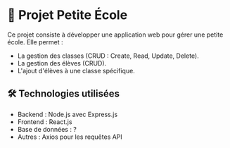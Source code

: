 # 🏫 Projet Petite École
Ce projet consiste à développer une application web pour gérer une petite école. Elle permet :
- La gestion des classes (CRUD : Create, Read, Update, Delete).
- La gestion des élèves (CRUD).
- L'ajout d'élèves à une classe spécifique.
## 🛠️ Technologies utilisées
- Backend : Node.js avec Express.js
- Frontend : React.js
- Base de données : ?
- Autres : Axios pour les requêtes API
